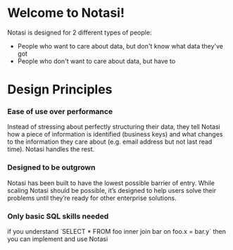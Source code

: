 ﻿# Welcome to Notasi!

Notasi is designed for 2 different types of people:

 - People who want to care about data, but don't know what data they've got
 - People who don't want to care about data, but have to

# Design Principles

<h3> Ease of use over performance </h3>
Instead of stressing about perfectly structuring their data, they tell Notasi how a piece of information is identified (business keys) and what changes to the information they care about (e.g. email address but not last read time). Notasi handles the rest.  
        
<h3> Designed to be outgrown </h3>
Notasi has been built to have the lowest possible barrier of entry. While scaling Notasi should be possible, it’s designed to help users solve their problems until they’re ready for other enterprise solutions.  
        
<h3>Only basic SQL skills needed </h3>
if you understand 
`SELECT * FROM foo inner join bar on foo.x = bar.y`
then you can implement and use Notasi
